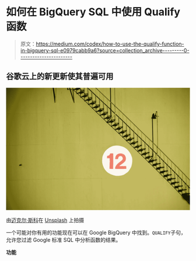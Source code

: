 # 如何在 BigQuery SQL 中使用 Qualify 函数

> 原文：<https://medium.com/codex/how-to-use-the-qualify-function-in-bigquery-sql-e0979cabb9a6?source=collection_archive---------0----------------------->

## 谷歌云上的新更新使其普遍可用

![](img/f2d24b77930c51c28049ff254a45429a.png)

由[迈克尔·斯科](https://unsplash.com/@mjskok?utm_source=unsplash&utm_medium=referral&utm_content=creditCopyText)在 [Unsplash](https://unsplash.com/s/photos/numbers?utm_source=unsplash&utm_medium=referral&utm_content=creditCopyText) 上拍摄

一个可能对你有用的功能现在可以在 Google BigQuery 中找到。`QUALIFY`子句，允许您过滤 Google 标准 SQL 中分析函数的结果。

**功能**